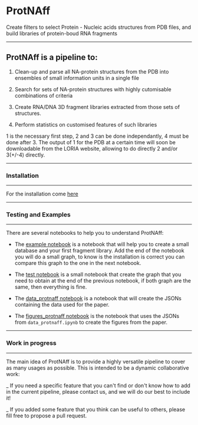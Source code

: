 # ProtNAff
Create filters to select Protein - Nucleic acids structures from PDB files, and build libraries of protein-boud RNA fragments

--------------------------------------------------------------------------
ProtNAff is a pipeline to:
--------------------------------------------------------------------------
1. Clean-up and parse all NA-protein structures from the PDB into ensembles of small information units in a single file

2. Search for sets of NA-protein structures with highly cutomisable combinations of criteria

3. Create RNA/DNA 3D fragment libraries extracted from those sets of structures.

4. Perform statistics on customised features of such libraries

1 is the necessary first step, 2 and 3 can be done independantly, 4 must be done after 3.
The output of 1 for the PDB at a certain time will soon be downloadable from the LORIA website, allowing to do directly 2 and/or 3(+/-4) directly.

--------------------------------------------------------------------------
### Installation
--------------------------------------------------------------------------

For the installation come [here](./INSTALLATION.md)

--------------------------------------------------------------------------
### Testing and Examples
--------------------------------------------------------------------------

There are several notebooks to help you to understand ProtNAff:

- The [example notebook](./example/example.ipynb) is a notebook that will
help you to create a small database and your first fragment library. Add the
end of the notebook you will do a small graph, to know is the installation is
correct you can compare this graph to the one in the next notebook.

- The [test notebook](./example/test.ipynb) is a small notebook that create
the graph that you need to obtain at the end of the previous notebook, if both
graph are the same, then everything is fine.

- The [data_protnaff notebook](./data_protnaff.ipynb) is a notebook that will
create the JSONs containing the data used for the paper.

- The [figures_protnaff notebook](./figures_protnaff.ipynb) is the notebook that
uses the JSONs from `data_protnaff.ipynb` to create the figures from the paper.

--------------------------------------------------------------------------
### Work in progress
--------------------------------------------------------------------------
The main idea of ProtNAff is to provide a highly versatile pipeline to cover as many usages as possible.
This is intended to be a dynamic collaborative work:

_ If you need a specific feature that you can't find or don't know how to add in the current pipeline, please contact us, and we will do our best to include it!

_ If you added some feature that you think can be useful to others, please fill free to propose a pull request.
